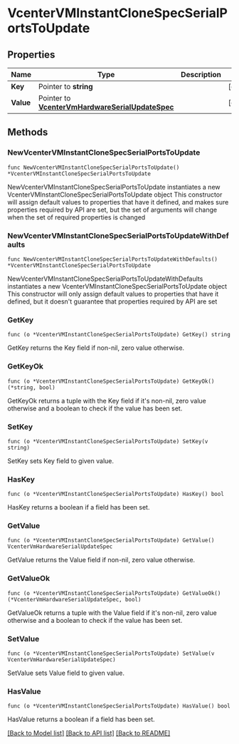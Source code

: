 # VcenterVMInstantCloneSpecSerialPortsToUpdate

## Properties

Name | Type | Description | Notes
------------ | ------------- | ------------- | -------------
**Key** | Pointer to **string** |  | [optional] 
**Value** | Pointer to [**VcenterVmHardwareSerialUpdateSpec**](VcenterVmHardwareSerialUpdateSpec.md) |  | [optional] 

## Methods

### NewVcenterVMInstantCloneSpecSerialPortsToUpdate

`func NewVcenterVMInstantCloneSpecSerialPortsToUpdate() *VcenterVMInstantCloneSpecSerialPortsToUpdate`

NewVcenterVMInstantCloneSpecSerialPortsToUpdate instantiates a new VcenterVMInstantCloneSpecSerialPortsToUpdate object
This constructor will assign default values to properties that have it defined,
and makes sure properties required by API are set, but the set of arguments
will change when the set of required properties is changed

### NewVcenterVMInstantCloneSpecSerialPortsToUpdateWithDefaults

`func NewVcenterVMInstantCloneSpecSerialPortsToUpdateWithDefaults() *VcenterVMInstantCloneSpecSerialPortsToUpdate`

NewVcenterVMInstantCloneSpecSerialPortsToUpdateWithDefaults instantiates a new VcenterVMInstantCloneSpecSerialPortsToUpdate object
This constructor will only assign default values to properties that have it defined,
but it doesn't guarantee that properties required by API are set

### GetKey

`func (o *VcenterVMInstantCloneSpecSerialPortsToUpdate) GetKey() string`

GetKey returns the Key field if non-nil, zero value otherwise.

### GetKeyOk

`func (o *VcenterVMInstantCloneSpecSerialPortsToUpdate) GetKeyOk() (*string, bool)`

GetKeyOk returns a tuple with the Key field if it's non-nil, zero value otherwise
and a boolean to check if the value has been set.

### SetKey

`func (o *VcenterVMInstantCloneSpecSerialPortsToUpdate) SetKey(v string)`

SetKey sets Key field to given value.

### HasKey

`func (o *VcenterVMInstantCloneSpecSerialPortsToUpdate) HasKey() bool`

HasKey returns a boolean if a field has been set.

### GetValue

`func (o *VcenterVMInstantCloneSpecSerialPortsToUpdate) GetValue() VcenterVmHardwareSerialUpdateSpec`

GetValue returns the Value field if non-nil, zero value otherwise.

### GetValueOk

`func (o *VcenterVMInstantCloneSpecSerialPortsToUpdate) GetValueOk() (*VcenterVmHardwareSerialUpdateSpec, bool)`

GetValueOk returns a tuple with the Value field if it's non-nil, zero value otherwise
and a boolean to check if the value has been set.

### SetValue

`func (o *VcenterVMInstantCloneSpecSerialPortsToUpdate) SetValue(v VcenterVmHardwareSerialUpdateSpec)`

SetValue sets Value field to given value.

### HasValue

`func (o *VcenterVMInstantCloneSpecSerialPortsToUpdate) HasValue() bool`

HasValue returns a boolean if a field has been set.


[[Back to Model list]](../README.md#documentation-for-models) [[Back to API list]](../README.md#documentation-for-api-endpoints) [[Back to README]](../README.md)


